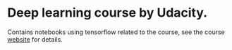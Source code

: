 # Deep learning course  by Udacity.
Contains notebooks using tensorflow related to the course, see the course [website](https://www.udacity.com/course/deep-learning--ud730) for details. 
